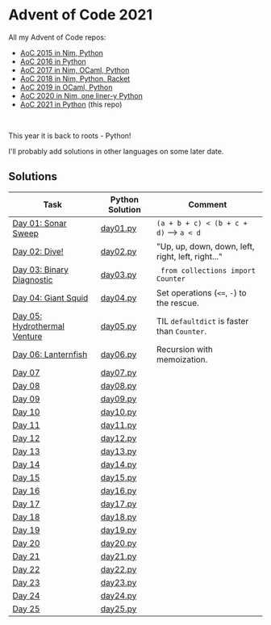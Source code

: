 # Advent of Code 2021

All my Advent of Code repos:

* [AoC 2015 in Nim, Python](https://github.com/narimiran/advent_of_code_2015)
* [AoC 2016 in Python](https://github.com/narimiran/advent_of_code_2016)
* [AoC 2017 in Nim, OCaml, Python](https://github.com/narimiran/AdventOfCode2017)
* [AoC 2018 in Nim, Python, Racket](https://github.com/narimiran/AdventOfCode2018)
* [AoC 2019 in OCaml, Python](https://github.com/narimiran/AdventOfCode2019)
* [AoC 2020 in Nim, one liner-y Python](https://github.com/narimiran/AdventOfCode2020)
* [AoC 2021 in Python](https://github.com/narimiran/AdventOfCode2021) (this repo)


&nbsp;

This year it is back to roots - Python!

I'll probably add solutions in other languages on some later date.



## Solutions


Task                                                              | Python Solution             | Comment
---                                                               | ---                         | ---
[Day 01: Sonar Sweep](http://adventofcode.com/2021/day/1)         | [day01.py](python/day01.py) | `(a + b + c) < (b + c + d)` --> `a < d`
[Day 02: Dive!](http://adventofcode.com/2021/day/2)               | [day02.py](python/day02.py) | "Up, up, down, down, left, right, left, right..."
[Day 03: Binary Diagnostic](http://adventofcode.com/2021/day/3)   | [day03.py](python/day03.py) | ` from collections import Counter`
[Day 04: Giant Squid](http://adventofcode.com/2021/day/4)         | [day04.py](python/day04.py) | Set operations (`<=`, `-`) to the rescue.
[Day 05: Hydrothermal Venture](http://adventofcode.com/2021/day/5)| [day05.py](python/day05.py) | TIL `defaultdict` is faster than `Counter`.
[Day 06: Lanternfish](http://adventofcode.com/2021/day/6)         | [day06.py](python/day06.py) | Recursion with memoization.
[Day 07](http://adventofcode.com/2021/day/7)                      | [day07.py](python/day07.py) |
[Day 08](http://adventofcode.com/2021/day/8)                      | [day08.py](python/day08.py) |
[Day 09](http://adventofcode.com/2021/day/9)                      | [day09.py](python/day09.py) |
[Day 10](http://adventofcode.com/2021/day/10)                     | [day10.py](python/day10.py) |
[Day 11](http://adventofcode.com/2021/day/11)                     | [day11.py](python/day11.py) |
[Day 12](http://adventofcode.com/2021/day/12)                     | [day12.py](python/day12.py) |
[Day 13](http://adventofcode.com/2021/day/13)                     | [day13.py](python/day13.py) |
[Day 14](http://adventofcode.com/2021/day/14)                     | [day14.py](python/day14.py) |
[Day 15](http://adventofcode.com/2021/day/15)                     | [day15.py](python/day15.py) |
[Day 16](http://adventofcode.com/2021/day/16)                     | [day16.py](python/day16.py) |
[Day 17](http://adventofcode.com/2021/day/17)                     | [day17.py](python/day17.py) |
[Day 18](http://adventofcode.com/2021/day/18)                     | [day18.py](python/day18.py) |
[Day 19](http://adventofcode.com/2021/day/19)                     | [day19.py](python/day19.py) |
[Day 20](http://adventofcode.com/2021/day/20)                     | [day20.py](python/day20.py) |
[Day 21](http://adventofcode.com/2021/day/21)                     | [day21.py](python/day21.py) |
[Day 22](http://adventofcode.com/2021/day/22)                     | [day22.py](python/day22.py) |
[Day 23](http://adventofcode.com/2021/day/23)                     | [day23.py](python/day23.py) |
[Day 24](http://adventofcode.com/2021/day/24)                     | [day24.py](python/day24.py) |
[Day 25](http://adventofcode.com/2021/day/25)                     | [day25.py](python/day25.py) |
